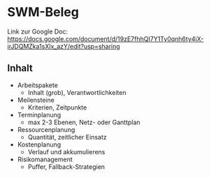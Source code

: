 # SWM-Beleg

Link zur Google Doc:
https://docs.google.com/document/d/19zE7fhhQI7Y1Ty0qnh6ty4jX-irJDQMZka1sXlx_azY/edit?usp=sharing

## Inhalt
* Arbeitspakete
  * Inhalt (grob), Verantwortlichkeiten
* Meilensteine
  * Kriterien, Zeitpunkte
* Terminplanung
  * max 2-3 Ebenen, Netz- oder Ganttplan
* Ressourcenplanung
  * Quantität, zeitlicher Einsatz
* Kostenplanung
  * Verlauf und akkumulierens
* Risikomanagement
  * Puffer, Fallback-Strategien

